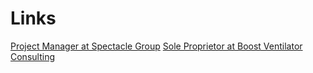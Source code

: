 # Links

<a class="u-url" href="https://spectaclegroup.ca/iain.html">Project Manager at Spectacle Group</a>
<a class="u-url" href="https://boostventilator.com">Sole Proprietor at Boost Ventilator Consulting</a>
     
